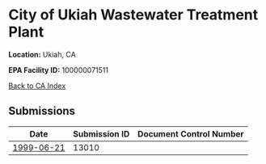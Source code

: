 # City of Ukiah Wastewater Treatment Plant

**Location:** Ukiah, CA

**EPA Facility ID:** 100000071511

[Back to CA Index](../../index.md)

## Submissions

| Date | Submission ID | Document Control Number |
|------|--------------|-------------------------|
| [1999-06-21](submissions/13010.md) | 13010 |  |
